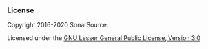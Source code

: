 ### License

Copyright 2016-2020 SonarSource.

Licensed under the [GNU Lesser General Public License, Version 3.0](http://www.gnu.org/licenses/lgpl.txt)